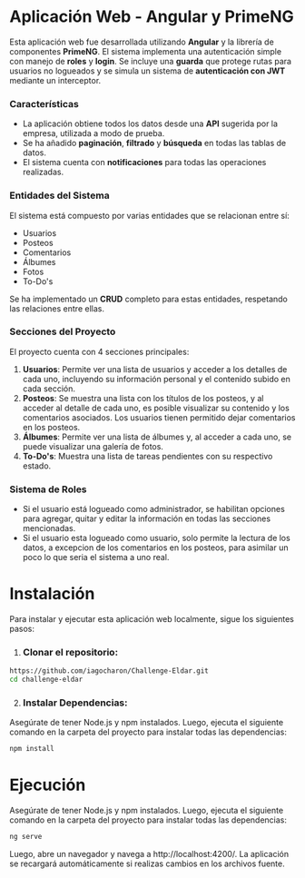 
# Aplicación Web - Angular y PrimeNG
Esta aplicación web fue desarrollada utilizando **Angular** y la librería de componentes **PrimeNG**. El sistema implementa una autenticación simple con manejo de **roles** y **login**.
Se incluye una **guarda** que protege rutas para usuarios no logueados y se simula un sistema de **autenticación con JWT** mediante un interceptor.

### Características
- La aplicación obtiene todos los datos desde una **API** sugerida por la empresa, utilizada a modo de prueba.
- Se ha añadido **paginación**, **filtrado** y **búsqueda** en todas las tablas de datos.
- El sistema cuenta con **notificaciones** para todas las operaciones realizadas.

### Entidades del Sistema
El sistema está compuesto por varias entidades que se relacionan entre sí:
- Usuarios
- Posteos
- Comentarios
- Álbumes
- Fotos
- To-Do's

Se ha implementado un **CRUD** completo para estas entidades, respetando las relaciones entre ellas.

### Secciones del Proyecto
El proyecto cuenta con 4 secciones principales:
1. **Usuarios**: Permite ver una lista de usuarios y acceder a los detalles de cada uno, incluyendo su información personal y el contenido subido en cada sección.
2. **Posteos**: Se muestra una lista con los títulos de los posteos, y al acceder al detalle de cada uno, es posible visualizar su contenido y los comentarios asociados. Los usuarios tienen permitido dejar comentarios en los posteos.
3. **Álbumes**: Permite ver una lista de álbumes y, al acceder a cada uno, se puede visualizar una galería de fotos.
4. **To-Do's**: Muestra una lista de tareas pendientes con su respectivo estado.

  

### Sistema de Roles

- Si el usuario está logueado como administrador, se habilitan opciones para agregar, quitar y editar la información en todas las secciones mencionadas.
 - Si el usuario esta logueado como usuario, solo permite la lectura de los datos, a excepcion de los comentarios en los posteos, para asimilar un poco lo que seria el sistema a uno real.

# Instalación

Para instalar y ejecutar esta aplicación web localmente, sigue los siguientes pasos:

1. ### Clonar el repositorio:
```bash
https://github.com/iagocharon/Challenge-Eldar.git
cd challenge-eldar
```

2. ### Instalar Dependencias:
Asegúrate de tener Node.js y npm instalados. Luego, ejecuta el siguiente comando en la carpeta del proyecto para instalar todas las dependencias:
```bash
npm install
```

# Ejecución
Asegúrate de tener Node.js y npm instalados. Luego, ejecuta el siguiente comando en la carpeta del proyecto para instalar todas las dependencias:
```bash
ng serve
```
Luego, abre un navegador y navega a http://localhost:4200/. La aplicación se recargará automáticamente si realizas cambios en los archivos fuente.



